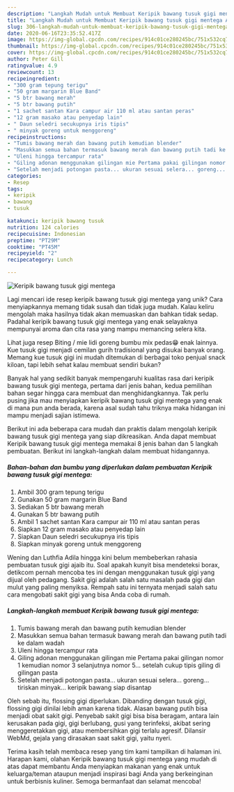 ```yaml
---
description: "Langkah Mudah untuk Membuat Keripik bawang tusuk gigi mentega Anti Gagal"
title: "Langkah Mudah untuk Membuat Keripik bawang tusuk gigi mentega Anti Gagal"
slug: 306-langkah-mudah-untuk-membuat-keripik-bawang-tusuk-gigi-mentega-anti-gagal
date: 2020-06-16T23:35:52.417Z
image: https://img-global.cpcdn.com/recipes/914c01ce280245bc/751x532cq70/keripik-bawang-tusuk-gigi-mentega-foto-resep-utama.jpg
thumbnail: https://img-global.cpcdn.com/recipes/914c01ce280245bc/751x532cq70/keripik-bawang-tusuk-gigi-mentega-foto-resep-utama.jpg
cover: https://img-global.cpcdn.com/recipes/914c01ce280245bc/751x532cq70/keripik-bawang-tusuk-gigi-mentega-foto-resep-utama.jpg
author: Peter Gill
ratingvalue: 4.9
reviewcount: 13
recipeingredient:
- "300 gram tepung terigu"
- "50 gram margarin Blue Band"
- "5 btr bawang merah"
- "5 btr bawang putih"
- "1 sachet santan Kara campur air 110 ml atau santan peras"
- "12 gram masako atau penyedap lain"
- " Daun seledri secukupnya iris tipis"
- " minyak goreng untuk menggoreng"
recipeinstructions:
- "Tumis bawang merah dan bawang putih kemudian blender"
- "Masukkan semua bahan termasuk bawang merah dan bawang putih tadi ke dalam wadah"
- "Uleni hingga tercampur rata"
- "Giling adonan menggunakan gilingan mie Pertama pakai gilingan nomor 1 kemudian nomor 3 selanjutnya nomor 5... setelah cukup tipis giling di gilingan pasta"
- "Setelah menjadi potongan pasta... ukuran sesuai selera... goreng... tiriskan minyak... keripik bawang siap disantap"
categories:
- Resep
tags:
- keripik
- bawang
- tusuk

katakunci: keripik bawang tusuk 
nutrition: 124 calories
recipecuisine: Indonesian
preptime: "PT29M"
cooktime: "PT45M"
recipeyield: "2"
recipecategory: Lunch

---
```



![Keripik bawang tusuk gigi mentega](https://img-global.cpcdn.com/recipes/914c01ce280245bc/751x532cq70/keripik-bawang-tusuk-gigi-mentega-foto-resep-utama.jpg)

Lagi mencari ide resep keripik bawang tusuk gigi mentega yang unik? Cara menyiapkannya memang tidak susah dan tidak juga mudah. Kalau keliru mengolah maka hasilnya tidak akan memuaskan dan bahkan tidak sedap. Padahal keripik bawang tusuk gigi mentega yang enak selayaknya mempunyai aroma dan cita rasa yang mampu memancing selera kita.

Lihat juga resep Biting / mie lidi goreng bumbu mix pedas😁 enak lainnya. Kue tusuk gigi menjadi cemilan gurih tradisional yang disukai banyak orang. Memang kue tusuk gigi ini mudah ditemukan di berbagai toko penjual snack kiloan, tapi lebih sehat kalau membuat sendiri bukan?

Banyak hal yang sedikit banyak mempengaruhi kualitas rasa dari keripik bawang tusuk gigi mentega, pertama dari jenis bahan, kedua pemilihan bahan segar hingga cara membuat dan menghidangkannya. Tak perlu pusing jika mau menyiapkan keripik bawang tusuk gigi mentega yang enak di mana pun anda berada, karena asal sudah tahu triknya maka hidangan ini mampu menjadi sajian istimewa.


Berikut ini ada beberapa cara mudah dan praktis dalam mengolah keripik bawang tusuk gigi mentega yang siap dikreasikan. Anda dapat membuat Keripik bawang tusuk gigi mentega memakai 8 jenis bahan dan 5 langkah pembuatan. Berikut ini langkah-langkah dalam membuat hidangannya.

<!--inarticleads1-->

##### Bahan-bahan dan bumbu yang diperlukan dalam pembuatan Keripik bawang tusuk gigi mentega:

1. Ambil 300 gram tepung terigu
1. Gunakan 50 gram margarin Blue Band
1. Sediakan 5 btr bawang merah
1. Gunakan 5 btr bawang putih
1. Ambil 1 sachet santan Kara campur air 110 ml atau santan peras
1. Siapkan 12 gram masako atau penyedap lain
1. Siapkan  Daun seledri secukupnya iris tipis
1. Siapkan  minyak goreng untuk menggoreng


Wening dan Luthfia Adila hingga kini belum membeberkan rahasia pembuatan tusuk gigi ajaib itu. Soal apakah kunyit bisa mendeteksi borax, detikcom pernah mencoba tes ini dengan menggunakan tusuk gigi yang dijual oleh pedagang. Sakit gigi adalah salah satu masalah pada gigi dan mulut yang paling menyiksa. Rempah satu ini ternyata menjadi salah satu cara mengobati sakit gigi yang bisa Anda coba di rumah. 

<!--inarticleads2-->

##### Langkah-langkah membuat Keripik bawang tusuk gigi mentega:

1. Tumis bawang merah dan bawang putih kemudian blender
1. Masukkan semua bahan termasuk bawang merah dan bawang putih tadi ke dalam wadah
1. Uleni hingga tercampur rata
1. Giling adonan menggunakan gilingan mie Pertama pakai gilingan nomor 1 kemudian nomor 3 selanjutnya nomor 5... setelah cukup tipis giling di gilingan pasta
1. Setelah menjadi potongan pasta... ukuran sesuai selera... goreng... tiriskan minyak... keripik bawang siap disantap


Oleh sebab itu, flossing gigi diperlukan. Dibanding dengan tusuk gigi, flossing gigi dinilai lebih aman karena tidak. Alasan bawang putih bisa menjadi obat sakit gigi. Penyebab sakit gigi bisa bisa beragam, antara lain kerusakan pada gigi, gigi berlubang, gusi yang terinfeksi, akibat sering menggeretakkan gigi, atau membersihkan gigi terlalu agresif. Dilansir WebMd, gejala yang dirasakan saat sakit gigi, yaitu nyeri. 

Terima kasih telah membaca resep yang tim kami tampilkan di halaman ini. Harapan kami, olahan Keripik bawang tusuk gigi mentega yang mudah di atas dapat membantu Anda menyiapkan makanan yang enak untuk keluarga/teman ataupun menjadi inspirasi bagi Anda yang berkeinginan untuk berbisnis kuliner. Semoga bermanfaat dan selamat mencoba!
